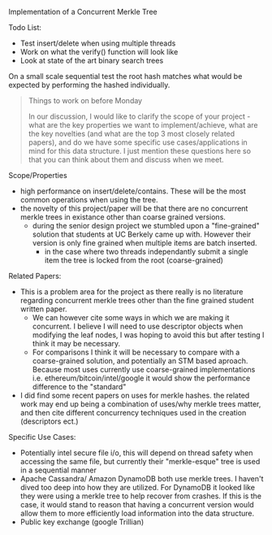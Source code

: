 Implementation of a Concurrent Merkle Tree

Todo List:
* Test insert/delete when using multiple threads
* Work on what the verify() function will look like
* Look at state of the art binary search trees

On a small scale sequential test the root hash matches what would be expected by performing the hashed individually. 

> Things to work on before Monday 
>
> In our discussion, I would like to clarify the scope of your project - what are the key properties we want to implement/achieve, what are the key novelties (and what are the top 3 most closely related papers), and do we have some specific use cases/applications in mind for this data structure. I just mention these questions here so that you can think about them and discuss when we meet.

Scope/Properties
* high performance on insert/delete/contains. These will be the most common operations when using the tree.
* the novelty of this project/paper will be that there are no concurrent merkle trees in existance other than coarse grained versions.
  * during the senior design project we stumbled upon a "fine-grained" solution that students at UC Berkely came up with. However their version is only fine grained when multiple items are batch inserted. 
    * in the case where two threads independantly submit a single item the tree is locked from the root (coarse-grained)

Related Papers:
* This is a problem area for the project as there really is no literature regarding concurrent merkle trees other than the fine grained student written paper.
  * We can however cite some ways in which we are making it concurrent. I believe I will need to use descriptor objects when modifying the leaf nodes, I was hoping to avoid this but after testing I think it may be necessary.
  * For comparisons I think it will be necessary to compare with a coarse-grained solution, and potentially an STM based aproach. Because most uses currently use coarse-grained implementations i.e. ethereum/bitcoin/intel/google it would show the performance difference to the "standard"
* I did find some recent papers on uses for merkle hashes. the related work may end up being a combination of uses/why merkle trees matter, and then cite different concurrency techniques used in the creation (descriptors ect.)


Specific Use Cases:
* Potentially intel secure file i/o, this will depend on thread safety when accessing the same file, but currently their "merkle-esque" tree is used in a sequential manner
* Apache Cassandra/ Amazon DynamoDB both use merkle trees. I haven't dived too deep into how they are utilized. For DynamoDB it looked like they were using a merkle tree to help recover from crashes. If this is the case, it would stand to reason that having a concurrent version would allow them to more efficiently load information into the data structure.
* Public key exchange (google Trillian)